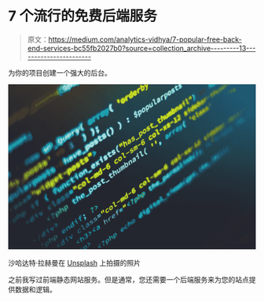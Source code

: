 # 7 个流行的免费后端服务

> 原文：<https://medium.com/analytics-vidhya/7-popular-free-back-end-services-bc55fb2027b0?source=collection_archive---------13----------------------->

为你的项目创建一个强大的后台。

![](img/e46df5165e5e95f7d01f9170c96bec3c.png)

沙哈达特·拉赫曼在 [Unsplash](https://unsplash.com?utm_source=medium&utm_medium=referral) 上拍摄的照片

之前我写过前端静态网站服务。但是通常，您还需要一个后端服务来为您的站点提供数据和逻辑。